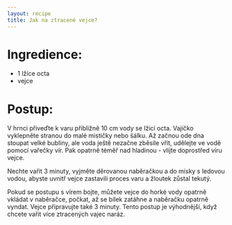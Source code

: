 ```yaml
---
layout: recipe
title: Jak na ztracené vejce?
---
```



# Ingredience:

- 1 lžíce octa
- vejce


# Postup:

V hrnci přiveďte k varu přibližně 10 cm vody se lžicí octa. Vajíčko vyklepněte stranou do malé mističky nebo šálku. Až začnou ode dna stoupat velké bubliny, ale voda ještě nezačne zběsile vřít, udělejte ve vodě pomocí vařečky vír. Pak opatrně téměř nad hladinou - vlijte doprostřed víru vejce. 

Nechte vařit 3 minuty, vyjměte děrovanou naběračkou a do misky s ledovou vodou, abyste uvnitř vejce zastavili proces varu a žloutek zůstal tekutý. 

Pokud se postupu s vírem bojte, můžete vejce do horké vody opatrně vkládat v naběračce, počkat, až se bílek zatáhne a naběračku opatrně vyndat. 
Vejce připravujte také 3 minuty. Tento postup je výhodnější, když chcete vařit více ztracených vajec naráz.
